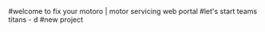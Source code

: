 #welcome to fix your motoro | motor servicing web portal
#let's start teams titans - d
#new project
